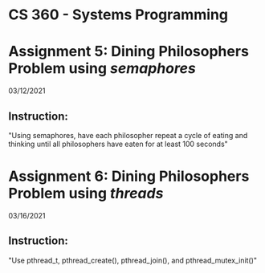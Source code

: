# CS 360 - Systems Programming   

<h1> Assignment 5: Dining Philosophers Problem using <i>semaphores</i></h1>

03/12/2021

<h2> Instruction: </h2>

<p>"Using semaphores, have each philosopher repeat a cycle of eating and thinking until all philosophers have eaten for at least 100 seconds"</p>


<h1> Assignment 6: Dining Philosophers Problem using <i>threads</i></h1>

03/16/2021

<h2> Instruction: </h2>

<p>"Use pthread_t, pthread_create(), pthread_join(), and pthread_mutex_init()"</p>
